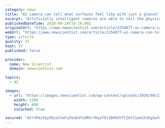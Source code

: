 ```yaml
---
category: news
title: "AI camera can tell what surfaces feel like with just a glance"
excerpt: "Artificially intelligent cameras are able to tell the physical properties of surfaces, such as texture or how well it conducts heat, based on a single image – but they can't tell whether something is"
publishedDateTime: 2020-09-24T19:18:00Z
originalUrl: "https://www.newscientist.com/article/2254877-ai-camera-can-tell-what-surfaces-feel-like-with-just-a-glance/"
webUrl: "https://www.newscientist.com/article/2254877-ai-camera-can-tell-what-surfaces-feel-like-with-just-a-glance/"
type: article
quality: 37
heat: 37
published: false

provider:
  name: New Scientist
  domain: newscientist.com

topics:
  - AI

images:
  - url: "https://images.newscientist.com/wp-content/uploads/2020/09/22161902/22-sept_touch-feel-camera.jpg"
    width: 1200
    height: 800
    isCached: true

secured: "AYr3PmiPpy5UyzCnaFyX5wE4fu9R5+7HyefOi3DXKdYflZGCt1am1hI6gSwfos+03K2c90PxYSX4FGFcbDkjFzh7kCOfUTUmbPtbhjLfcZnjEyYEDsgnM7sJ+R01hz2bx2V8kX19Ni4hx1Gu1EJz9e2U7Uyb6WAClcLfyXK4NyGMGvjFkF6zX9f0+ogtswyTnHW3+jXiFSrKWTCU+PoqdxIf+Yx7gM9Sn6rCUWUWudak/4rqx+D+EUkPIVDkdRhbb620LLyvyoK05hg2zB0gH+T4QAZj+t39fiNjzzHjhHXykQSxdkQ8rExy0HtopDNvdHBpoF3MPG9RncAf5Y2GfS7WRT0AnEKl6U0VTEHMeNg=;Ci0JIfTKzHo4CDopkmybZQ=="
---
```


